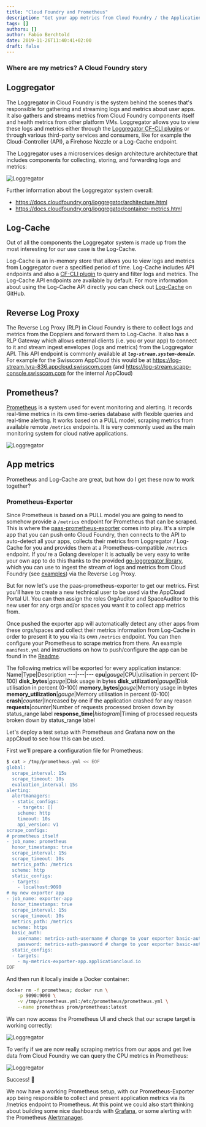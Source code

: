 ```yaml
---
title: "Cloud Foundry and Prometheus"
description: "Get your app metrics from Cloud Foundry / the Application Cloud"
tags: []
authors: []
author: Fabio Berchtold
date: 2019-11-26T11:40:41+02:00
draft: false
---
```


### Where are my metrics? A Cloud Foundry story

## Loggregator

The Loggregator in Cloud Foundry is the system behind the scenes that's responsible for gathering and streaming logs and metrics about user apps. It also gathers and streams metrics from Cloud Foundry components itself and health metrics from other platform VMs. Loggregator allows you to view these logs and metrics either through the [Loggregator CF-CLI plugins](https://github.com/cloudfoundry/log-stream-cli) or through various third-party services and consumers, like for example the Cloud-Controller (API), a Firehose Nozzle or a Log-Cache endpoint.

The Loggregator uses a microservices design architecture architecture that includes components for collecting, storing, and forwarding logs and metrics:

![Loggregator](/images/loggregator.png)

Further information about the Loggregator system overall:
- https://docs.cloudfoundry.org/loggregator/architecture.html
- https://docs.cloudfoundry.org/loggregator/container-metrics.html

## Log-Cache

Out of all the components the Loggregator system is made up from the most interesting for our use case is the Log-Cache.

Log-Cache is an in-memory store that allows you to view logs and metrics from Loggregator over a specified period of time. Log-Cache includes API endpoints and also a [CF-CLI plugin](https://github.com/cloudfoundry/log-cache-cli) to query and filter logs and metrics. The Log-Cache API endpoints are available by default. For more information about using the Log-Cache API directly you can check out [Log-Cache](https://github.com/cloudfoundry/log-cache) on GitHub.

## Reverse Log Proxy

The Reverse Log Proxy (RLP) in Cloud Foundry is there to collect logs and metrics from the Dopplers and forward them to Log-Cache. It also has a RLP Gateway which allows external clients (i.e. you or your app) to connect to it and stream ingest envelopes (logs and metrics) from the Loggregator API.
This API endpoint is commonly available at ***`log-stream.system-domain`***.
For example for the Swisscom AppCloud this would be at https://log-stream.lyra-836.appcloud.swisscom.com (and https://log-stream.scapp-console.swisscom.com for the internal AppCloud)

## Prometheus?

[Prometheus](https://prometheus.io/) is a system used for event monitoring and alerting. It records real-time metrics in its own time-series database with flexible queries and real-time alerting.
It works based on a PULL model, scraping metrics from available remote `/metrics` endpoints. It is very commonly used as the main monitoring system for cloud native applications.

![Loggregator](/images/prometheus.png)

## App metrics

Prometheus and Log-Cache are great, but how do I get these now to work together?

### Prometheus-Exporter

Since Prometheus is based on a PULL model you are going to need to somehow provide a `/metrics` endpoint for Prometheus that can be scraped. This is where the [paas-prometheus-exporter](https://github.com/swisscom/paas-prometheus-exporter) comes into play.
It's a simple app that you can push onto Cloud Foundry, then connects to the API to auto-detect all your apps, collects their metrics from Loggregator / Log-Cache for you and provides them at a Prometheus-compatible `/metrics` endpoint.
If you're a Golang developer it is actually be very easy to write your own app to do this thanks to the provided [go-loggregator library](https://github.com/cloudfoundry/go-loggregator), which you can use to ingest the stream of logs and metrics from Cloud Foundry (see [examples](https://github.com/cloudfoundry/go-loggregator/tree/master/examples/rlp_gateway)) via the Reverse Log Proxy.

But for now let's use the paas-prometheus-exporter to get our metrics.
First you'll have to create a new technical user to be used via the AppCloud Portal UI.
You can then assign the roles OrgAuditor and SpaceAuditor to this new user for any orgs and/or spaces you want it to collect app metrics from.

Once pushed the exporter app will automatically detect any other apps from these orgs/spaces and collect their metrics information from Log-Cache in order to present it to you via its own `/metrics` endpoint.
You can then configure your Prometheus to scrape metrics from there. An example `manifest.yml` and instructions on how to push/configure the app can be found in the [Readme](https://github.com/swisscom/paas-prometheus-exporter#usage-on-swisscom-appcloud).

The following metrics will be exported for every application instance:
Name|Type|Description
---|---|---
**cpu**|*gauge*|CPU|utilisation in percent (0-100)
**disk_bytes**|*gauge*|Disk usage in bytes
**disk_utilization**|*gauge*|Disk utilisation in percent (0-100)
**memory_bytes**|*gauge*|Memory usage in bytes
**memory_utilization**|*gauge*|Memory utilisation in percent (0-100)
**crash**|*counter*|Increased by one if the application crashed for any reason
**requests**|*counter*|Number of requests processed broken down by status_range label
**response_time**|*histogram*|Timing of processed requests broken down by status_range label

Let's deploy a test setup with Prometheus and Grafana now on the appCloud to see how this can be used.

First we'll prepare a configuration file for Prometheus:
```sh
$ cat > /tmp/prometheus.yml << EOF
global:
  scrape_interval: 15s
  scrape_timeout: 10s
  evaluation_interval: 15s
alerting:
  alertmanagers:
  - static_configs:
    - targets: []
    scheme: http
    timeout: 10s
    api_version: v1
scrape_configs:
# prometheus itself
- job_name: prometheus
  honor_timestamps: true
  scrape_interval: 15s
  scrape_timeout: 10s
  metrics_path: /metrics
  scheme: http
  static_configs:
  - targets:
    - localhost:9090
# my new exporter app
- job_name: exporter-app
  honor_timestamps: true
  scrape_interval: 15s
  scrape_timeout: 10s
  metrics_path: /metrics
  scheme: https
  basic_auth:
    username: metrics-auth-username # change to your exporter basic-auth username
    password: metrics-auth-password # change to your exporter basic-auth password
  static_configs:
  - targets:
    - my-metrics-exporter-app.applicationcloud.io
EOF
```

And then run it locally inside a Docker container:
```sh
docker rm -f prometheus; docker run \
    -p 9090:9090 \
    -v /tmp/prometheus.yml:/etc/prometheus/prometheus.yml \
    --name prometheus prom/prometheus:latest
```

We can now access the Prometheus UI and check that our scrape target is working correctly:

![Loggregator](/images/prometheus-targets.png)

To verify if we are now really scraping metrics from our apps and get live data from Cloud Foundry we can query the CPU metrics in Prometheus:

![Loggregator](/images/prometheus-graph.png)

Success! 🎉

We now have a working Prometheus setup, with our Prometheus-Exporter app being responsible to collect and present application metrics via its /metrics endpoint to Prometheus.
At this point we could also start thinking about building some nice dashboards with [Grafana](https://grafana.com/), or some alerting with the Prometheus [Alertmanager](https://prometheus.io/docs/alerting/alertmanager/).
